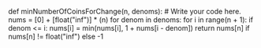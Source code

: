 def minNumberOfCoinsForChange(n, denoms):
    # Write your code here.
    nums = [0] + [float("inf")] * (n)
    for denom in denoms:
        for i in range(n + 1):
            if denom <= i:
                nums[i] = min(nums[i], 1 + nums[i - denom])
    return nums[n] if nums[n] !=  float("inf") else -1
